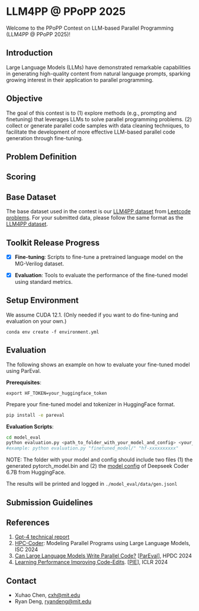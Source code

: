 # LLM4PP @ PPoPP 2025

Welcome to the PPoPP Contest on LLM-based Parallel Programming (LLM4PP @ PPoPP 2025)!

<!--Starting Toolkit for the LLM4PP competition, modified from the starting toolkit from [LLM4HWDesign](https://nvlabs.github.io/LLM4HWDesign/problem.html) is [here](https://github.com/GATECH-EIC/LLM4HWDesign_Starting_Toolkit).-->

## Introduction

Large Language Models (LLMs) have demonstrated remarkable capabilities in generating high-quality content from natural language prompts, sparking growing interest in their application to parallel programming. 

<!--
Despite the significant potential and community excitement, current state-of-the-art pretrained LLMs, such as OpenAI's GPT-4 [1], still struggle to produce practical parallel code without extensive human intervention in their original forms. 
In parallel code generation, for example, these models tend to either generate non-compilable or non-functional code, necessitating human correction, or produce overly simplistic or inefficient parallel implementations. 
This issue can primarily stem from the LLMs' limited exposure to parallel code data during pretraining. A pioneering attempt in HPC-Coder [2] demonstrates that using a large-scale parallel code dataset can improve LLMs' PP abilities. 
However, models trained with publicly available datasets are still far behind human experts. Thus, developing open-source, high-quality, PP-specific code datasets is essential for unlocking the full potential of LLM-based PP.
This year's contest seeks to address this challenge by asking you to help build a large-scale, high-quality parallel code generation dataset. 
By open-sourcing this dataset, we aim to establish critical infrastructure for advancing LLM-based parallel programming workflows. 
Participants will be invited to author a short paper summarizing our efforts, insights, and lessons learned, thereby paving the way for future initiatives.

Unfortunately, the development of LLM for PP is severely hindered by the scarcity of high-quality, publicly accessible parallel code datasets. 
Specifically, the lack of adequate datasets prevents effective fine-tuning of LLMs, a critical method for equipping them with PP domain knowledge and mitigating their limited exposure to PP-specific data during pretraining. 
This shortage thus significantly impedes progress in LLM-based parallel code generation.
-->

## Objective
The goal of this contest is to 
(1) explore methods (e.g., prompting and finetuning) that leverages LLMs to solve parallel programming problems.
(2) collect or generate parallel code samples with data cleaning techniques, to facilitate the development of more effective LLM-based parallel code generation through fine-tuning. 
<!--enrich the current parallel code dataset to a large-scale, high-quality open-source dataset, facilitating the development of more effective LLM-based parallel programming through fine-tuning. 
Participants are asked to (1) collect or generate parallel code samples and (2) enhance the dataset quality through data cleaning and label generation techniques. 
Participants' contributions will be evaluated based on the improvement their data brings to the fine-tuned LLM.-->

## Problem Definition

## Scoring

## Base Dataset
The base dataset used in the contest is our [LLM4PP dataset](https://huggingface.co/datasets/speedcode/LLM4PP_dataset) from [Leetcode problems](https://leetcode.com/problemset/). 
For your submitted data, please follow the same format as the [LLM4PP dataset](https://huggingface.co/datasets/speedcode/LLM4PP_dataset). 

## Toolkit Release Progress
<!-- - [x] **Deduplication**: Scripts to identify and remove duplicate samples from the dataset. -->
- [x] **Fine-tuning**: Scripts to fine-tune a pretrained language model on the MG-Verilog dataset.
- [x] **Evaluation**: Tools to evaluate the performance of the fine-tuned model using standard metrics.


## Setup Environment

We assume CUDA 12.1. (Only needed if you want to do fine-tuning and evaluation on your own.)

`conda env create -f environment.yml`

<!--
## Deduplication
The toolkit includes a deduplication script, which will be used to deduplicate each participant's data against the base dataset during the evaluation of Phase I.
To run the deduplication script:
```bash
python minhash.py
```
-->

## Evaluation

The following shows an example on how to evaluate your fine-tuned model using ParEval.

**Prerequisites**:

`export HF_TOKEN=your_huggingface_token`

Prepare your fine-tuned model and tokenizer in HuggingFace format.

```bash
pip install -e pareval
```

**Evaluation Scripts**:

```bash
cd model_eval
python evaluation.py <path_to_folder_with_your_model_and_config> <your_huggingface_token>
#example: python evaluation.py "finetuned_model/" "hf-xxxxxxxxxx"
```

NOTE: The folder with your model and config should include two files (1) the generated pytorch_model.bin and 
(2) the [model config](https://huggingface.co/deepseek-ai/deepseek-coder-6.7b-base/blob/main/config.json) of Deepseek Coder 6.7B from HuggingFace.

The results will be printed and logged in `./model_eval/data/gen.jsonl`

## Submission Guidelines

## References
1. [Gpt-4 technical report](https://arxiv.org/abs/2303.08774)
2. [HPC-Coder](https://arxiv.org/html/2306.17281v2): Modeling Parallel Programs using Large Language Models, ISC 2024
3. [Can Large Language Models Write Parallel Code?](https://arxiv.org/pdf/2401.12554.pdf) [[ParEval](https://github.com/parallelcodefoundry/ParEval)], HPDC 2024
4. [Learning Performance Improving Code-Edits](https://arxiv.org/abs/2302.07867). [[PIE](https://pie4perf.com/)], ICLR 2024

## Contact
* Xuhao Chen, cxh@mit.edu 
* Ryan Deng, ryandeng@mit.edu 
